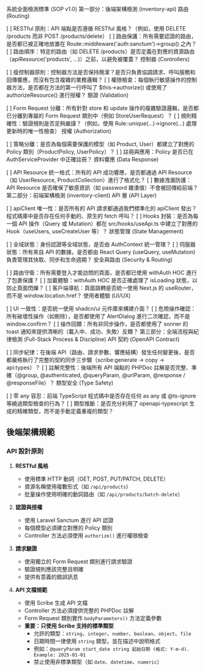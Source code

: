 系統全面檢測標準 (SOP v1.0)
第一部分：後端架構檢測 (inventory-api)
路由 (Routing)

[ ] RESTful 原則：API 端點是否遵循 RESTful 風格？（例如，使用 DELETE /products 而非 POST /products/delete）
[ ] 路由保護：所有需要認證的路由，是否都已被正確地放置在 Route::middleware('auth:sanctum')->group() 之內？
[ ] 路由順序：特定的路由（如 DELETE /products）是否定義在對應的資源路由（apiResource('products', ...)）之前，以避免被覆蓋？
控制器 (Controllers)

[ ] 瘦控制器原則：控制器方法是否保持簡潔？是否只負責協調請求、呼叫服務和回傳響應，而沒有包含複雜的業務邏輯？
[ ] 權限檢查：每個執行敏感操作的控制器方法，是否都在方法的第一行呼叫了 $this->authorize() 或使用了 authorizeResource() 進行授權？
驗證 (Validation)

[ ] Form Request 分離：所有針對 store 和 update 操作的複雜驗證邏輯，是否都已分離到專屬的 Form Request 類別中（例如 StoreUserRequest）？
[ ] 規則精確性：驗證規則是否足夠嚴謹？（例如，使用 Rule::unique(...)->ignore(...) 處理更新時的唯一性檢查）
授權 (Authorization)

[ ] 策略分離：是否為每個需要保護的模型（如 Product, User）都建立了對應的 Policy 類別（ProductPolicy, UserPolicy）？
[ ] 註冊與應用：Policy 是否已在 AuthServiceProvider 中正確註冊？
資料響應 (Data Response)

[ ] API Resource 統一格式：所有的 API 成功響應，是否都通過 API Resource（如 UserResource, ProductCollection）進行了格式化？
[ ] 數據洩漏防護：API Resource 是否確保了敏感資訊（如 password 雜湊值）不會被回傳給前端？
第二部分：前端架構檢測 (inventory-client)
API 層 (API Layer)

[ ] apiClient 唯一性：是否所有的 API 請求都通過我們標準化的 apiClient 發出？程式碼庫中是否存在任何手動的、原生的 fetch 呼叫？
[ ] Hooks 封裝：是否為每一個 API 操作（Query 或 Mutation）都在 src/hooks/useApi.ts 中建立了對應的 Hook（useUsers, useCreateUser 等）？
狀態管理 (State Management)

[ ] 全域狀態：身份認證等全域狀態，是否由 AuthContext 統一管理？
[ ] 伺服器狀態：所有來自 API 的數據，是否都由 React Query (useQuery, useMutation) 負責管理其快取、同步和生命週期？
安全與路由 (Security & Routing)

[ ] 路由守衛：所有需要登入才能訪問的頁面，是否都已使用 withAuth HOC 進行了包裹保護？
[ ] 加載體驗：withAuth HOC 是否正確處理了 isLoading 狀態，以防止頁面閃爍？
[ ] 客戶端導航：頁面跳轉是否統一使用 Next.js 的 useRouter，而不是 window.location.href？
使用者體驗 (UI/UX)

[ ] UI 一致性：是否統一使用 shadcn/ui 元件庫來構建介面？
[ ] 危險操作確認：所有破壞性操作（如刪除），是否都使用了 AlertDialog 進行二次確認，而不是 window.confirm？
[ ] 操作回饋：所有非同步操作，是否都使用了 sonner 的 toast 通知來提供清晰的（載入中、成功、失敗）反饋？
第三部分：全端流程與紀律檢測 (Full-Stack Process & Discipline)
API 契約 (OpenAPI Contract)

[ ] 同步紀律：在後端 API（路由、請求參數、響應結構）發生任何變更後，是否都嚴格執行了完整的契約同步三步驟（scribe:generate -> copy -> api:types）？
[ ] 註解完整性：後端所有 API 端點的 PHPDoc 註解是否完整、準確（@group, @authenticated, @queryParam, @urlParam, @response / @responseFile）？
類型安全 (Type Safety)

[ ] 零 any 容忍：前端 TypeScript 程式碼中是否存在任何 as any 或 @ts-ignore 等繞過類型檢查的行為？
[ ] 類型推斷：是否充分利用了 openapi-typescript 生成的精確類型，而不是手動定義重複的類型？

## 後端架構規範

### API 設計原則

1. **RESTful 風格**
   - 使用標準 HTTP 動詞（GET, POST, PUT/PATCH, DELETE）
   - 資源名稱使用複數形式（如 `/api/products`）
   - 批量操作使用明確的動詞路由（如 `/api/products/batch-delete`）

2. **認證與授權**
   - 使用 Laravel Sanctum 進行 API 認證
   - 每個模型必須建立對應的 Policy 類別
   - Controller 方法必須使用 `authorize()` 進行權限檢查

3. **請求驗證**
   - 使用獨立的 Form Request 類別進行請求驗證
   - 驗證規則應該完整且明確
   - 提供有意義的錯誤訊息

4. **API 文檔規範**
   - 使用 Scribe 生成 API 文檔
   - Controller 方法必須提供完整的 PHPDoc 註解
   - Form Request 類別實作 `bodyParameters()` 方法定義參數
   - **重要：只使用 Scribe 支持的標準類型**
     - 允許的類型：`string`、`integer`、`number`、`boolean`、`object`、`file`
     - 日期時間一律使用 `string` 類型，並在描述中說明格式
     - 例如：`@queryParam start_date string 起始日期 (格式: Y-m-d). Example: 2025-01-01`
     - 禁止使用非標準類型（如 `date`、`datetime`、`numeric`）